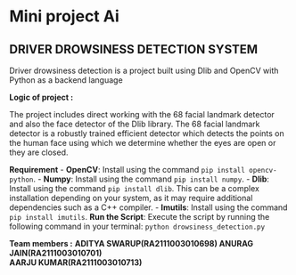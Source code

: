 ﻿# Mini project Ai

## DRIVER DROWSINESS DETECTION SYSTEM

Driver drowsiness detection is a project built using Dlib and OpenCV with Python as a backend language

**Logic of project :**

The project includes direct working with the 68 facial landmark detector and also the face detector of the Dlib library. The 68 facial landmark detector is a robustly trained efficient detector which detects the points on the human face using which we determine whether the eyes are open or they are closed.

**Requirement** - **OpenCV**: Install using the command `pip install opencv-python`. - **Numpy**: Install using the command `pip install numpy`. - **Dlib**: Install using the command `pip install dlib`. This can be a complex installation depending on your system, as it may require additional dependencies such as a C++ compiler. - **Imutils**: Install using the command `pip install imutils`.
**Run the Script**: Execute the script by running the following command in your terminal:
`python drowsiness_detection.py`

**Team members :**
**ADITYA SWARUP(RA2111003010698)
ANURAG JAIN(RA2111003010701)  
 AARJU KUMAR(RA2111003010713)**
